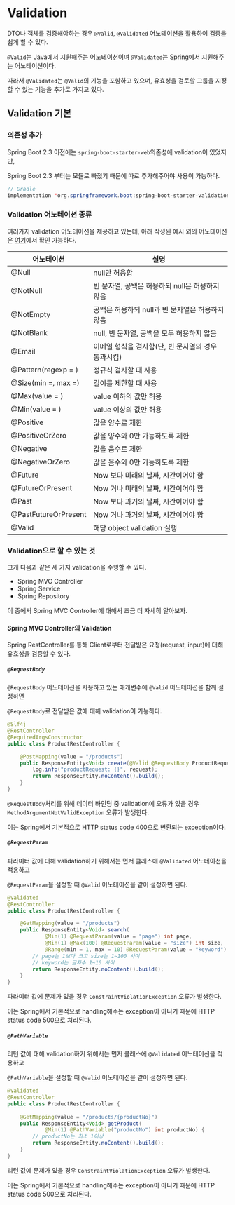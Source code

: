 # Validation

DTO나 객체를 검증해야하는 경우 `@Valid`, `@Validated` 어노테이션을 활용하여 검증을 쉽게 할 수 있다.   

`@Valid`는 Java에서 지원해주는 어노테이션이며 `@Validated`는 Spring에서 지원해주는 어노테이션이다.   

따라서 `@Validated`는 `@Valid`의 기능을 포함하고 있으며, 유효성을 검토할 그룹을 지정할 수 있는 기능을 추가로 가지고 있다.    



##  Validation 기본

### 의존성 추가

Spring Boot 2.3 이전에는 `spring-boot-starter-web`의존성에 validation이 있었지만,   

Spring Boot 2.3 부터는 모듈로 빠졌기 때문에 따로 추가해주어야 사용이 가능하다.  

```java
// Gradle
implementation 'org.springframework.boot:spring-boot-starter-validation'
```



### Validation 어노테이션 종류

여러가지 validation 어노테이션을 제공하고 있는데, 아래 작성된 예시 외의 어노테이션은 [여기](https://docs.jboss.org/hibernate/validator/6.2/reference/en-US/html_single/#validator-defineconstraints-spec)에서 확인 가능하다.  

| 어노테이션           | 설명                                                |
| -------------------- | --------------------------------------------------- |
| @Null                | null만 허용함                                       |
| @NotNull             | 빈 문자열, 공백은 허용하되 null은 허용하지 않음     |
| @NotEmpty            | 공백은 허용하되 null과 빈 문자열은 허용하지 않음    |
| @NotBlank            | null, 빈 문자열, 공백을 모두 허용하지 않음          |
| @Email               | 이메일 형식을 검사함(단, 빈 문자열의 경우 통과시킴) |
| @Pattern(regexp = )  | 정규식 검사할 때 사용                               |
| @Size(min =, max =)  | 길이를 제한할 때 사용                               |
| @Max(value = )       | value 이하의 값만 허용                              |
| @Min(value = )       | value 이상의 값만 허용                              |
| @Positive            | 값을 양수로 제한                                    |
| @PositiveOrZero      | 값을 양수와 0만 가능하도록 제한                     |
| @Negative            | 값을 음수로 제한                                    |
| @NegativeOrZero      | 값을 음수와 0만 가능하도록 제한                     |
| @Future              | Now 보다 미래의 날짜, 시간이어야 함                 |
| @FutureOrPresent     | Now 거나 미래의 날짜, 시간이어야 함                 |
| @Past                | Now 보다 과거의 날짜, 시간이어야 함                 |
| @PastFutureOrPresent | Now 거나 과거의 날짜, 시간이어야 함                 |
| @Valid               | 해당 object validation 실행                         |



### Validation으로 할 수 있는 것

크게 다음과 같은 세 가지 validation을 수행할 수 있다.  

- Spring MVC Controller
- Spring Service
- Spring Repository

이 중에서 Spring MVC Controller에 대해서 조금 더 자세히 알아보자.  



#### Spring MVC Controller의 Validation

Spring RestController를 통해 Client로부터 전달받은 요청(request, input)에 대해 유효성을 검증할 수 있다.  

##### `@RequestBody`

`@RequestBody` 어노테이션을 사용하고 있는 매개변수에 `@Valid` 어노테이션을 함께 설정하면  

`@RequestBody`로 전달받은 값에 대해 validation이 가능하다.  

```java
@Slf4j
@RestController
@RequiredArgsConstructor
public class ProductRestController {

	@PostMapping(value = "/products")
	public ResponseEntity<Void> create(@Valid @RequestBody ProductRequest request) {
		log.info("productRequest: {}", request);
		return ResponseEntity.noContent().build();
	}
}
```

`@RequestBody`처리를 위해 데이터 바인딩 중 validation에 오류가 있을 경우 `MethodArgumentNotValidException` 오류가 발생한다.  

이는 Spring에서 기본적으로 HTTP status code 400으로 변환되는 exception이다.  



##### `@RequestParam`

파라미터 값에 대해 validation하기 위해서는 먼저 클래스에 `@Validated` 어노테이션을 적용하고  

`@RequestParam`을 설정할 때 `@Valid` 어노테이션을 같이 설정하면 된다.  

```java
@Validated
@RestController
public class ProductRestController {

	@GetMapping(value = "/products")
	public ResponseEntity<Void> search(
			@Min(1) @RequestParam(value = "page") int page,
			@Min(1) @Max(100) @RequestParam(value = "size") int size,
			@Range(min = 1, max = 10) @RequestParam(value = "keyword") String keyword) {
		// page는 1보다 크고 size는 1~100 사이
		// keyword는 글자수 1~10 사이
		return ResponseEntity.noContent().build();
	}
}
```

파라미터 값에 문제가 있을 경우 `ConstraintViolationException` 오류가 발생한다.  

이는 Spring에서 기본적으로 handling해주는 exception이 아니기 때문에 HTTP status code 500으로 처리된다.  



##### `@PathVariable`

리턴 값에 대해 validation하기 위해서는 먼저 클래스에 `@Validated` 어노테이션을 적용하고  

`@PathVariable`을 설정할 때 `@Valid` 어노테이션을 같이 설정하면 된다.  

```java
@Validated
@RestController
public class ProductRestController {
    
	@GetMapping(value = "/products/{productNo}")
	public ResponseEntity<Void> getProduct(
			@Min(1) @PathVariable("productNo") int productNo) {
		// productNo는 최소 1이상
		return ResponseEntity.noContent().build();
	}
}
```

리턴 값에 문제가 있을 경우 `ConstraintViolationException` 오류가 발생한다.  

이는 Spring에서 기본적으로 handling해주는 exception이 아니기 때문에 HTTP status code 500으로 처리된다.  

